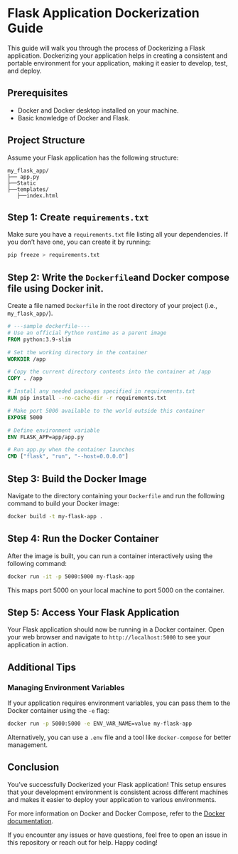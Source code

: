 # Flask Application Dockerization Guide

This guide will walk you through the process of Dockerizing a Flask application. Dockerizing your application helps in creating a consistent and portable environment for your application, making it easier to develop, test, and deploy.

## Prerequisites

- Docker and Docker desktop installed on your machine.
- Basic knowledge of Docker and Flask.

## Project Structure

Assume your Flask application has the following structure:

```
my_flask_app/
├── app.py
├──Static
├──templates/
   ├──index.html

```

## Step 1: Create `requirements.txt`

Make sure you have a `requirements.txt` file listing all your dependencies. If you don’t have one, you can create it by running:

```sh
pip freeze > requirements.txt
```

## Step 2: Write the `Dockerfile`and Docker compose file using Docker init.

Create a file named `Dockerfile` in the root directory of your project (i.e., `my_flask_app/`).

```Dockerfile
# ---sample dockerfile----
# Use an official Python runtime as a parent image
FROM python:3.9-slim

# Set the working directory in the container
WORKDIR /app

# Copy the current directory contents into the container at /app
COPY . /app

# Install any needed packages specified in requirements.txt
RUN pip install --no-cache-dir -r requirements.txt

# Make port 5000 available to the world outside this container
EXPOSE 5000

# Define environment variable
ENV FLASK_APP=app/app.py

# Run app.py when the container launches
CMD ["flask", "run", "--host=0.0.0.0"]
```

## Step 3: Build the Docker Image

Navigate to the directory containing your `Dockerfile` and run the following command to build your Docker image:

```sh
docker build -t my-flask-app .
```

## Step 4: Run the Docker Container

After the image is built, you can run a container interactively using the following command:

```sh
docker run -it -p 5000:5000 my-flask-app
```

This maps port 5000 on your local machine to port 5000 on the container.

## Step 5: Access Your Flask Application

Your Flask application should now be running in a Docker container. Open your web browser and navigate to `http://localhost:5000` to see your application in action.

## Additional Tips

### Managing Environment Variables

If your application requires environment variables, you can pass them to the Docker container using the `-e` flag:

```sh
docker run -p 5000:5000 -e ENV_VAR_NAME=value my-flask-app
```

Alternatively, you can use a `.env` file and a tool like `docker-compose` for better management.


## Conclusion

You’ve successfully Dockerized your Flask application! This setup ensures that your development environment is consistent across different machines and makes it easier to deploy your application to various environments.

For more information on Docker and Docker Compose, refer to the [Docker documentation](https://docs.docker.com/).

If you encounter any issues or have questions, feel free to open an issue in this repository or reach out for help. Happy coding!
